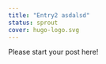 ```yaml
---
title: "Entry2 asdalsd"
status: sprout
cover: hugo-logo.svg
---
```


<!-- status: sprout, bloom, mature (completion: sprout < bloom < mature ) -->

Please start your post here!